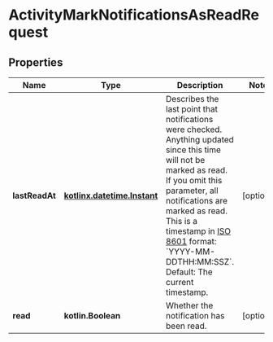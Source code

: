 
# ActivityMarkNotificationsAsReadRequest

## Properties
Name | Type | Description | Notes
------------ | ------------- | ------------- | -------------
**lastReadAt** | [**kotlinx.datetime.Instant**](kotlinx.datetime.Instant.md) | Describes the last point that notifications were checked. Anything updated since this time will not be marked as read. If you omit this parameter, all notifications are marked as read. This is a timestamp in [ISO 8601](https://en.wikipedia.org/wiki/ISO_8601) format: &#x60;YYYY-MM-DDTHH:MM:SSZ&#x60;. Default: The current timestamp. |  [optional]
**read** | **kotlin.Boolean** | Whether the notification has been read. |  [optional]



